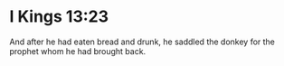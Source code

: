 # I Kings 13:23

And after he had eaten bread and drunk, he saddled the donkey for the prophet whom he had brought back.
